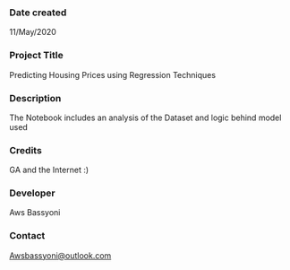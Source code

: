 ### Date created
11/May/2020

### Project Title
Predicting Housing Prices using Regression Techniques

### Description
The Notebook includes an analysis of the Dataset and logic behind model used

### Credits
GA and the Internet :)

### Developer
Aws Bassyoni

### Contact
Awsbassyoni@outlook.com
